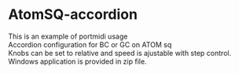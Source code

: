 # AtomSQ-accordion<br>
This is an example of portmidi usage<br>
Accordion configuration for BC or GC on ATOM sq<br>
Knobs can be set to relative and speed is ajustable with step control. <br>
Windows application is provided in zip file.


